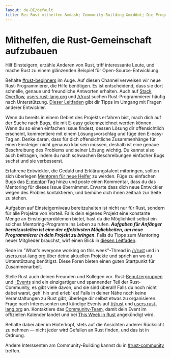 ```yaml
---
layout: de-DE/default
title: Bei Rust mithelfen &mdash; Community-Building &middot; Die Programmiersprache Rust
---
```


# Mithelfen, die Rust-Gemeinschaft aufzubauen

Hilf Einsteigern, erzähle Anderen von Rust, triff interessante Leute, und mache Rust zu einem glänzenden Beispiel für Open-Source-Entwicklung.

Behalte [#rust-beginners] im Auge. Auf diesen Channel verweisen wir neue Rust-Programmierer, die Hilfe benötigen. Es ist entscheidend, dass sie dort schnelle, genaue und freundliche Antworten erhalten. Auch auf [Stack Overflow], [users.rust-lang.org] und [/r/rust] suchen Rust-Programmierer häufig nach Unterstützung. [Dieser Leitfaden][helpful] gibt dir Tipps im Umgang mit Fragen anderer Entwickler.

Wenn du bereits in einem Gebiet des Projekts erfahren bist, mach dich auf der Suche nach Bugs, die mit [E-easy] gekennzeichnet werden können. Wenn du so einen einfachen Issue findest, dessen Lösung dir offensichtlich erscheint, kommentiere mit einem Lösungsvorschlag und füge den E-easy-Tag an. Denke daran, dass für dich offensichtliche Zusammenhänge für einen Einsteiger nicht genauso klar sein müssen, deshalb ist eine genaue Beschreibung des Problems und seiner Lösung wichtig. Du kannst also auch beitragen, indem du nach schwachen Beschreibungen einfacher Bugs suchst und sie verbesserst.

Erfahrene Entwickler, die Geduld und Erklärungstalent mitbringen, sollten sich überlegen [Mentoren für neue Helfer][mentor] zu werden. Füge zu einfachen Bugs das [E-mentor]-Tag hinzu und poste einen Kommentar, dass du das Mentoring für dieses Issue übernimmst. Erwarte dass dich neue Entwickler wegen des Probles kontaktieren, und bemühe dich ihnen zeitnah zur Seite zu stehen.

Aufgaben auf Einsteigerniveau bereitzuhalten ist nicht nur für Rust, sondern für alle Projekte von Vorteil. Falls dein eigenes Projekt eine konstante Menge an Einsteigerproblemen bietet, hast du die Möglichkeit selbst ein solches Mentoring-Programm ins Leben zu rufen. ***Aufgaben für Anfänger bereitzustellen ist eine der effektivsten Möglichkeiten, um neue Programmierer in dein Projekt zu bringen***. Falls du Tipps zum Mentoring neuer Mitglieder brauchst, wirf einen Blick in [diesen Leitfaden][mentor-guide].

Rede im "What's everyone working on this week"-Thread in [/r/rust] und in [users.rust-lang.org] über deine aktuellen Projekte und sprich an wo du Unterstützung benötigst. Diese Foren bieten einen guten Startpunkt für Zusammenarbeit.

Stelle Rust auch deinen Freunden und Kollegen vor. Rust-[Benutzergruppen][user groups] und [-Events][events] sind ein einzigartiger und spannender Teil der Rust-Community, es gibt viele davon, und sie sind überall! Falls du noch nicht dabei warst, geh' hin und erleb' es! Falls in deiner Nähe noch keine Veranstaltungen zu Rust gibt, überlege dir selbst etwas zu organisieren. Frage nach Interessenten und kündige Events auf [/r/rust] und [users.rust-lang.org] an. Kontaktiere das [Community-Team][community team], damit dein Event im offiziellen Kalender landet und bei [This Week in Rust] angekündigt wird.

Behalte dabei aber im Hinterkopf, stets auf die Ansichten anderer Rücksicht zu nehmen &mdash; nicht jeder wird Gefallen an Rust finden, und das ist in Ordnung.

Andere Interssenten am Community-Building kannst du in [#rust-community] treffen.

<!--
Other ideas:
TWIR, podcasts.

experience reports
conf talks

Conduct training on Rust. (link to training material).
-->

[#rust-beginners]: https://client00.chat.mibbit.com/?server=irc.mozilla.org&channel=%23rust-beginners
[#rust-community]: https://client00.chat.mibbit.com/?server=irc.mozilla.org&channel=%23rust-community
[/r/rust]: https://reddit.com/r/rust
[E-easy]: https://github.com/rust-lang/rust/issues?q=is%3Aopen+is%3Aissue+label%3AE-easy
[E-mentor]: https://github.com/rust-lang/rust/issues?q=is%3Aopen+is%3Aissue+label%3AE-easy+label%3AE-mentor
[Stack Overflow]: https://stackoverflow.com/questions/tagged/rust
[This Week in Rust]: https://this-week-in-rust.org
[community team]: https://www.rust-lang.org/team.html#Community
[events]: https://www.google.com/calendar/embed?src=apd9vmbc22egenmtu5l6c5jbfc@group.calendar.google.com
[helpful]: https://codeblog.jonskeet.uk/2009/02/17/answering-technical-questions-helpfully/
[mentor]: https://users.rust-lang.org/t/mentoring-newcomers-to-the-rust-ecosystem/3088
[mentor-guide]: https://manishearth.github.io/blog/2016/01/03/making-your-open-source-project-newcomer-friendly/
[user groups]: user-groups.html
[users.rust-lang.org]: https://users.rust-lang.org
